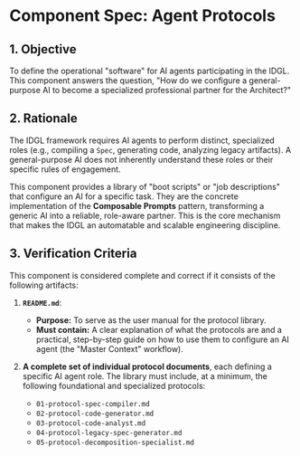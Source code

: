 # Component Spec: Agent Protocols

## 1. Objective
To define the operational "software" for AI agents participating in the IDGL. This component answers the question, "How do we configure a general-purpose AI to become a specialized professional partner for the Architect?"

## 2. Rationale
The IDGL framework requires AI agents to perform distinct, specialized roles (e.g., compiling a `Spec`, generating code, analyzing legacy artifacts). A general-purpose AI does not inherently understand these roles or their specific rules of engagement.

This component provides a library of "boot scripts" or "job descriptions" that configure an AI for a specific task. They are the concrete implementation of the **Composable Prompts** pattern, transforming a generic AI into a reliable, role-aware partner. This is the core mechanism that makes the IDGL an automatable and scalable engineering discipline.

## 3. Verification Criteria
This component is considered complete and correct if it consists of the following artifacts:

1.  **`README.md`**:
    *   **Purpose:** To serve as the user manual for the protocol library.
    *   **Must contain:** A clear explanation of what the protocols are and a practical, step-by-step guide on how to use them to configure an AI agent (the "Master Context" workflow).

2.  **A complete set of individual protocol documents**, each defining a specific AI agent role. The library must include, at a minimum, the following foundational and specialized protocols:
    *   `01-protocol-spec-compiler.md`
    *   `02-protocol-code-generator.md`
    *   `03-protocol-code-analyst.md`
    *   `04-protocol-legacy-spec-generator.md`
    *   `05-protocol-decomposition-specialist.md`
